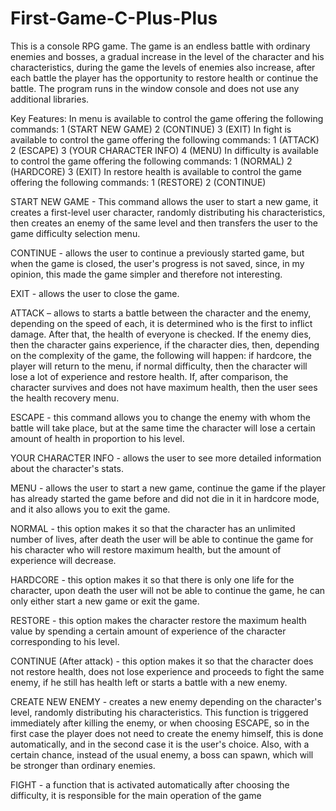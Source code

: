 # First-Game-C-Plus-Plus
This is a console RPG game. The game is an endless battle with ordinary enemies and bosses, a gradual increase in the level of the character and his characteristics, during the game the levels of enemies also increase, after each battle the player has the opportunity to restore health or continue the battle. The program runs in the window console and does not use any additional libraries.

Key Features:
In menu is available to control the game offering the following commands:
  1 (START NEW GAME) 
  2 (CONTINUE) 
  3 (EXIT)
In fight is available to control the game offering the following commands:
  1 (ATTACK) 
  2 (ESCAPE) 
  3 (YOUR CHARACTER INFO)
  4 (MENU)
In difficulty is available to control the game offering the following commands:
  1 (NORMAL) 
  2 (HARDCORE) 
  3 (EXIT)
In restore health is available to control the game offering the following commands:
  1 (RESTORE) 
  2 (CONTINUE) 

  START NEW GAME - This command allows the user to start a new game, it creates a first-level user character, randomly distributing his characteristics, then creates an enemy of the same level and then transfers the user to the game difficulty selection menu.

  CONTINUE - allows the user to continue a previously started game, but when the game is closed, the user's progress is not saved, since, in my opinion, this made the game simpler and therefore not interesting.

  EXIT - allows the user to close the game.

  ATTACK – allows to starts a battle between the character and the enemy, depending on the speed of each, it is determined who is the first to inflict damage. After that, the health of everyone is checked. If the enemy dies, then the character gains experience, if the character dies, then, depending on the complexity of the game, the following will happen: if hardcore, the player will return to the menu, if normal difficulty, then the character will lose a lot of experience and restore health. If, after comparison, the character survives and does not have maximum health, then the user sees the health recovery menu.

  ESCAPE - this command allows you to change the enemy with whom the battle will take place, but at the same time the character will lose a certain amount of health in proportion to his level.

  YOUR CHARACTER INFO - allows the user to see more detailed information about the character's stats.  

  MENU - allows the user to start a new game, continue the game if the player has already started the game before and did not die in it in hardcore mode, and it also allows you to exit the game. 

  NORMAL - this option makes it so that the character has an unlimited number of lives, after death the user will be able to continue the game for his character who will restore maximum health, but the amount of experience will decrease.  

  HARDCORE - this option makes it so that there is only one life for the character, upon death the user will not be able to continue the game, he can only either start a new game or exit the game.  

  RESTORE - this option makes the character restore the maximum health value by spending a certain amount of experience of the character corresponding to his level.   

  CONTINUE (After attack) - this option makes it so that the character does not restore health, does not lose experience and proceeds to fight the same enemy, if he still has health left or starts a battle with a new enemy.

  CREATE NEW ENEMY - creates a new enemy depending on the character's level, randomly distributing his characteristics. This function is triggered immediately after killing the enemy, or when choosing ESCAPE, so in the first case the player does not need to create the enemy himself, this is done automatically, and in the second case it is the user's choice. Also, with a certain chance, instead of the usual enemy, a boss can spawn, which will be stronger than ordinary enemies.

  FIGHT - a function that is activated automatically after choosing the difficulty, it is responsible for the main operation of the game
